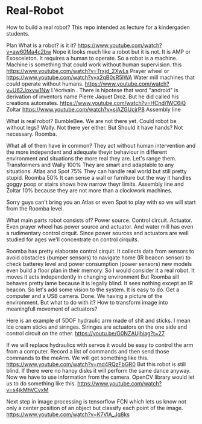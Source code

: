 # Real-Robot
How to build a real robot?
This repo intended as lecture for a kindergaden students.

Plan
 What is a robot?
 is it it? https://www.youtube.com/watch?v=aw60Ma4c2bw
 Nope it looks much like a robot but it is not. It is AMP or Exosceleton. It requires a human to operate.
 So a robot is a machine. Machine is something that could work without human supervision.
 this https://www.youtube.com/watch?v=Trxjd_2XwLs Prayer wheel
 or https://www.youtube.com/watch?v=x2qB0sR5IWA Water mill
 machines that could operate without humans.
 https://www.youtube.com/watch?v=U62Joxvw1Nw   L'écrivain . There is hipotese that word "android" is derivation of inventors name Pierre Jaquet Droz. But he did called his creations automates.
 https://www.youtube.com/watch?v=HCndi1WC6iQ Zoltar
 https://www.youtube.com/watch?v=sjAZGUcjrP8 Assembly line
 
 What is real robot? BumbleBee. We are not there yet.
 Could robot be without legs? Wally. Not there yer either. But
 Should it have hands? Not necessary. Roomba.
 
 What all of them have in common? They act without human intervention and the more independent and adequate theyir behaviour in different environment and situations the more real they are. Let's range them.
 Transformers and Wally 100% They are smart and adaptable to any situations.
 Atlas and Spot 75% They can handle real world but still pretty stupid.
 Roomba 50% It can sense a wall or furniture but the way it handles goggy poop or stairs shows how narrow theyr limits. 
 Assembly line and Zoltar 10% because they are not more than a clockwork machines.
  
 Sorry guys can't bring you an Atlas or even Spot to play with so we will start from the Roomba level. 
 
 What main parts robot consists of?
 Power source.
 Control circuit.
 Actuator.
 Even prayer wheel has power source and actuator. And water mill has even a rudimentary control cirquit.
 Since power sources and actuators are well studied for ages we'll concentrate on control cirquits.
 
 Roomba has pretty elaborate control cirquit. It collects data from sensors to avoid obstacles (bumper sensors) to navigate home (IR beacon sensor) to check batterey level and power consumption (power sensors) new models even build a floor plan in their memory. So I would consider it a real robot. It moves it acts independently in changing environment But Roomba sill behaves pretty lame because it is legally blind. It sees nothing except an IR beacon.
 So let's add some vision to the system. It is easy to do. Get a computer and a USB camera. Done. We having a picture of the environment. But what to do with it? How to transform image into meaningfull movement of actuators?
 
Here is an example of 5DOF hydraulic arm made of shit and sticks. I mean Ice cream sticks and siringes. Siringes are actuators on the one side and control circuit on the other.
https://youtu.be/G0NZAUjhiag?t=27

If we will replace hydraulics with servos it would be easy to control the arm from a computer.
Record a list of commands and then send those commands to the meArm. We will get something like this.
https://www.youtube.com/watch?v=md4RQzFbGR0
But this robot is still blind. If there were no hanoy disks it will perform the same dance anyway.
Now we have to use information from the camera.
OpenCV library would let us to do something like this.
https://www.youtube.com/watch?v=s4jkMhVCvxM

Next step in image processing is tensorflow FCN which lets us know not only a center position of an object but classify each point
of the image.
https://www.youtube.com/watch?v=K7VlA_Jq8ks



